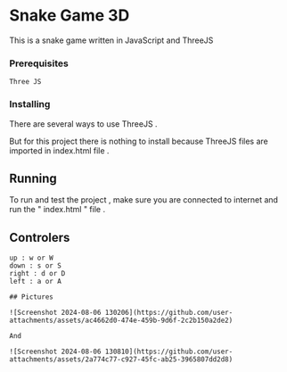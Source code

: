# Snake Game 3D

This is a snake game written in JavaScript and ThreeJS

### Prerequisites

```
Three JS
```

### Installing

There are several ways to use ThreeJS .

But for this project there is nothing to install because ThreeJS files are imported in index.html file .

## Running

To run and test the project , make sure you are connected to internet and run the " index.html " file .

## Controlers

```
up : w or W
down : s or S
right : d or D
left : a or A

## Pictures

![Screenshot 2024-08-06 130206](https://github.com/user-attachments/assets/ac4662d0-474e-459b-9d6f-2c2b150a2de2)

And

![Screenshot 2024-08-06 130810](https://github.com/user-attachments/assets/2a774c77-c927-45fc-ab25-3965807dd2d8)
```
